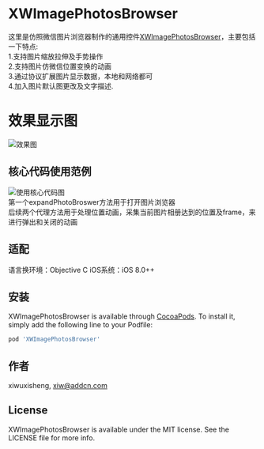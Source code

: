 # XWImagePhotosBrowser
这里是仿照微信图片浏览器制作的通用控件[XWImagePhotosBrowser](https://github.com/xiwuxisheng/XWImagePhotosBrowser)，主要包括一下特点:  
1.支持图片缩放拉伸及手势操作  
2.支持图片仿微信位置变换的动画  
3.通过协议扩展图片显示数据，本地和网络都可  
4.加入图片默认图更改及文字描述.  

# 效果显示图  
![效果图](http://i2.bvimg.com/685434/a7e5d35d66ef4d86.gif)

## 核心代码使用范例  
![使用核心代码图](http://i1.bvimg.com/685434/c26879d0056ecd43.jpg)  
第一个expandPhotoBroswer方法用于打开图片浏览器  
后续两个代理方法用于处理位置动画，采集当前图片相册达到的位置及frame，来进行弹出和关闭的动画

## 适配  
语言换环境：Objective C
iOS系统：iOS 8.0++

## 安装

XWImagePhotosBrowser is available through [CocoaPods](https://cocoapods.org). To install
it, simply add the following line to your Podfile:

```ruby
pod 'XWImagePhotosBrowser'
```

## 作者

xiwuxisheng, xiw@addcn.com

## License

XWImagePhotosBrowser is available under the MIT license. See the LICENSE file for more info.
